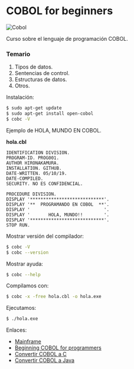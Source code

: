 # COBOL for beginners

![Cobol](https://2.bp.blogspot.com/-jkpGBmdZaW8/UccuEURnxbI/AAAAAAAABrA/ngTn1s0SXCEyi4TUVaDFZ-dn9-UfJVjTwCPcBGAYYCw/s320/code.png)


Curso sobre el lenguaje de programación COBOL.





### Temario
1. Tipos de datos.
2. Sentencias de control.
3. Estructuras de datos.
4. Otros.



Instalación:


```bash
$ sudo apt-get update
$ sudo apt-get install open-cobol
$ cobc -V
```




Ejemplo de HOLA, MUNDO EN COBOL.


**hola.cbl**

```cbl
IDENTIFICATION DIVISION.
PROGRAM-ID. PROG001.
AUTHOR HIRONAKAMURA.
INSTALLATION. GITHUB.
DATE-WRITTEN. 05/10/19.
DATE-COMPILED.
SECURITY. NO ES CONFIDENCIAL.

PROCEDURE DIVISION.
DISPLAY '****************************'.
DISPLAY '**  PROGRAMANDO EN COBOL  **'.
DISPLAY '                            '.
DISPLAY '       HOLA, MUNDO!!        '.
DISPLAY '****************************'.
STOP RUN.
```


Mostrar versión del compilador:
```bash
$ cobc -V 
$ cobc --version
```

Mostrar ayuda:
```bash
$ cobc --help
```


Compilamos con:

```bash
$ cobc -x -free hola.cbl -o hola.exe
```

Ejecutamos:

```bash
$ ./hola.exe
```

Enlaces:

* [Mainframe](https://mainframe-forum.blogspot.com/search?q=cobol)
* [Beginning COBOL for programmers](https://github.com/Apress/beg-cobol-for-programmers)
* [Convertir COBOL a C](http://www.mpsinc.com/cob2c.html)
* [Convertir COBOL a Java](https://www.quora.com/What-tool-can-convert-Cobol-into-Java-code)
